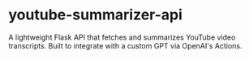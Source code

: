 # youtube-summarizer-api
A lightweight Flask API that fetches and summarizes YouTube video transcripts. Built to integrate with a custom GPT via OpenAI's Actions.
